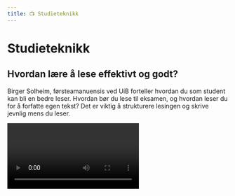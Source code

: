 ```yaml
---
title: 📺 Studieteknikk 
---
```


# Studieteknikk 


## Hvordan lære å lese effektivt og godt?

Birger Solheim, førsteamanuensis ved UiB forteller hvordan du som student kan bli en bedre leser. Hvordan bør du lese til eksamen, og hvordan leser du for å forfatte egen tekst? Det er viktig å strukturere lesingen og skrive jevnlig mens du leser.

<Video id="JchpFI50UDk" title="Hvordan lære å lese effektivt og godt?" />

## Hvordan leser man filosofi eller argumenterende tekster?

Filosof og skrivementor Åsne Grøgaard hjelper deg å lese og skrive filosofiske tekster. Eksemplene er hentet fra Ex.Phil. ved Universitetet i Oslo.

<Video id="gSm1P5dE3RY" title="Hvordan leser man filosofi eller argumenterende tekster?" />


## Hva menes med å 'ta stilling' eller 'diskutere selvstendig'?

Filosof og skrivementor Åsne Grøgaard hjelper deg å lese og skrive filosofiske tekster. Eksemplene er hentet fra Ex.Phil. ved Universitetet i Oslo.

<Video id="FJKg3G-JRpg" title="Hva menes med å 'ta stilling' eller 'diskutere selvstendig'?" />


## Kva er forskjellen på ei god og ei dårleg oppgåve?

Lars Nyre er professor ved Institutt for informasjons- og medievitskap ved UiB. Her fortel han om ei oppgåve han skreiv som ikkje blei like godt motteken som han hadde vona.

<Video id="GD1scK6R01A" title="Kva er forskjellen på ei god og ei dårleg oppgåve?" />

